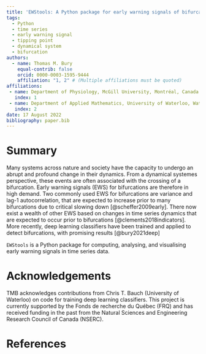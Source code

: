 ```yaml
---
title: 'EWStools: A Python package for early warning signals of bifurcations in time series data.'
tags:
  - Python
  - time series
  - early warning signal
  - tipping point
  - dynamical system
  - bifurcation
authors:
  - name: Thomas M. Bury
    equal-contrib: false
    orcid: 0000-0003-1595-9444
    affiliation: "1, 2" # (Multiple affiliations must be quoted)
affiliations:
 - name: Department of Physiology, McGill University, Montréal, Canada
   index: 1
 - name: Department of Applied Mathematics, University of Waterloo, Waterloo, Canada
   index: 2
date: 17 August 2022
bibliography: paper.bib
---
```


# Summary

Many systems across nature and society have the capacity to undergo an abrupt and 
profound change in their dynamics. From a dynamical systemes perspective, these events 
are often associated with the crossing of a bifurcation. Early warning signals (EWS) 
for bifurcations are therefore in high demand. Two commonly used EWS for bifurcations 
are variance and lag-1 autocorrelation, that are expected to increase prior to many 
bifurcations due to critical slowing down [@scheffer2009early]. There now exist a 
wealth of other EWS based on changes in time series dynamics that are expected to occur 
prior to bifurcations [@clements2018indicators]. More recently, deep learning 
classifiers have been trained and applied to detect bifurcations, with promising 
results [@bury2021deep]


``EWStools`` is a Python package for computing, analysing, and visualising
early warning signals in time series data.



# Acknowledgements

TMB acknowledges contributions from Chris T. Bauch (University of Waterloo) 
on code for training deep learning classifiers. This project is currently supported by the
Fonds de recherche du Québec (FRQ) 
and has received funding in the past from the
Natural Sciences and Engineering Research Council of Canada (NSERC).


# References